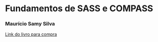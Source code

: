 # Fundamentos de SASS e COMPASS
### Maurício Samy Silva

[Link do livro para compra](http://www.livrosdomaujor.com.br/sass/index.html)
